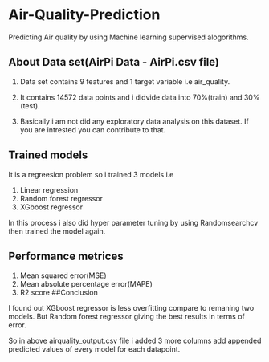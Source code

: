 # Air-Quality-Prediction
Predicting Air quality by using Machine learning supervised alogorithms.
## About Data set(AirPi Data - AirPi.csv file)

1. Data set contains 9 features and 1 target variable i.e air_quality.

2. It contains 14572 data points and i didvide data into 70%(train) and 30%(test).
3. Basically i am not did any exploratory data analysis on this dataset. If you are intrested you can contribute to that.
## Trained models
It is a regreesion problem so i trained 3 models i.e

1. Linear regression
2. Random forest regressor 
3. XGboost regressor

In this process i also did hyper parameter tuning by using Randomsearchcv then trained the model again.
## Performance metrices

1. Mean squared error(MSE)
2. Mean absolute percentage error(MAPE)
3. R2 score
##Conclusion

I found out XGboost regressor is less overfitting compare to remaning two models. But Random forest regressor giving the best results in terms of error.

So in above airquality_output.csv file i added 3 more columns add appended predicted values of every model for each datapoint.
